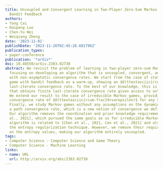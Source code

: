```yaml
---
title: Uncoupled and Convergent Learning in Two-Player Zero-Sum Markov Games with
  Bandit Feedback
authors:
- Yang Cai
- Haipeng Luo
- Chen-Yu Wei
- Weiqiang Zheng
date: '2023-11-01'
publishDate: '2023-11-26T02:45:28.681796Z'
publication_types:
- paper-conference
publication: '*arXiv*'
doi: 10.48550/arXiv.2303.02738
abstract: We revisit the problem of learning in two-player zero-sum Markov games,
  focusing on developing an algorithm that is uncoupled, convergent, and rational,
  with non-asymptotic convergence rates. We start from the case of stateless matrix
  game with bandit feedback as a warm-up, showing an $O(ttextasciicircum-frac18)$
  last-iterate convergence rate. To the best of our knowledge, this is the first result
  that obtains finite last-iterate convergence rate given access to only bandit feedback.
  We extend our result to the case of irreducible Markov games, providing a last-iterate
  convergence rate of $O(ttextasciicircum-frac19+varepsilon)$ for any $varepsilontextgreater0$.
  Finally, we study Markov games without any assumptions on the dynamics, and show
  a path convergence rate, which is a new notion of convergence we defined, of $O(ttextasciicircum-frac110)$.
  Our algorithm removes the coordination and prior knowledge requirement of [Wei et
  al., 2021], which pursued the same goals as us for irreducible Markov games. Our
  algorithm is related to [Chen et al., 2021, Cen et al., 2021] and also builds on
  the entropy regularization technique. However, we remove their requirement of communications
  on the entropy values, making our algorithm entirely uncoupled.
tags:
- Computer Science - Computer Science and Game Theory
- Computer Science - Machine Learning
links:
- name: URL
  url: http://arxiv.org/abs/2303.02738
---
```

